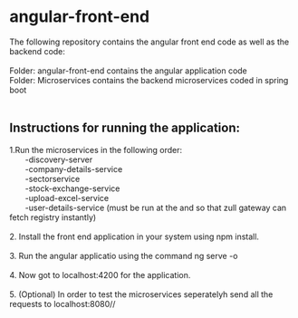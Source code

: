 # angular-front-end

The following repository contains the angular front end code as well as the backend code:<br />
<br />
Folder: angular-front-end contains the angular application code<br />
Folder: Microservices contains the backend microservices coded in spring boot<br />
<br />
## Instructions for running the application:<br />
1.Run the microservices in the following order:<br />
&nbsp;&nbsp;&nbsp;&nbsp;&nbsp;&nbsp;              -discovery-server<br />
&nbsp;&nbsp;&nbsp;&nbsp;&nbsp;&nbsp;              -company-details-service<br />
&nbsp;&nbsp;&nbsp;&nbsp;&nbsp;&nbsp;              -sectorservice<br />
&nbsp;&nbsp;&nbsp;&nbsp;&nbsp;&nbsp;              -stock-exchange-service<br />
&nbsp;&nbsp;&nbsp;&nbsp;&nbsp;&nbsp;              -upload-excel-service<br />
&nbsp;&nbsp;&nbsp;&nbsp;&nbsp;&nbsp;              -user-details-service (must be run at the and so that zull gateway can fetch registry instantly)<br /><br />
2. Install the front end application in your system using npm install.<br /><br />
3. Run the angular applicatio using the command ng serve -o<br /><br />
4. Now got to localhost:4200 for the application.<br />
<br />
5. (Optional) In order to test the microservices seperatelyh send all the requests to localhost:8080/<microservice name>/<URL PATH defined in controller><br />

